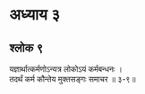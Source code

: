 # अध्याय ३

## श्लोक ९

यज्ञार्थात्कर्मणोऽन्यत्र लोकोऽयं कर्मबन्धनः ।<br>तदर्थं कर्म कौन्तेय मुक्तसङ्गः समाचर ॥ ३-९॥<br><br>

